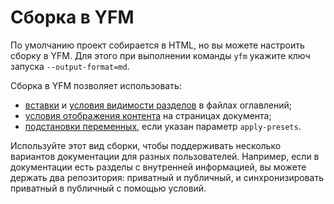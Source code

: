 # Сборка в YFM

По умолчанию проект собирается в HTML, но вы можете настроить сборку в YFM. Для этого при выполнении команды `yfm` укажите ключ запуска `--output-format=md`.

Сборка в YFM позволяет использовать:
* [вставки](../../project/toc.md#includes) и [условия видимости разделов](../../project/toc.md#when) в файлах оглавлений;
* [условия отображения контента](../../syntax/vars.md#conditions) на страницах документа;
* [подстановки переменных](../../syntax/vars.md#subtitudes), если указан параметр `apply-presets`.

Используйте этот вид сборки, чтобы поддерживать несколько вариантов документации для разных пользователей. Например, если в документации есть разделы с внутренней информацией, вы можете держать два репозитория: приватный и публичный, и синхронизировать приватный в публичный с помощью условий. 
